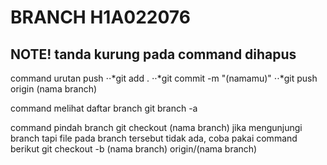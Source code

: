 # BRANCH H1A022076

## **NOTE! tanda kurung pada command dihapus**

command urutan push
⋅⋅*git add .
⋅⋅*git commit -m "(namamu)"
⋅⋅*git push origin (nama branch)

command melihat daftar branch
git branch -a

command pindah branch
git checkout (nama branch)
jika mengunjungi branch tapi file pada branch tersebut tidak ada, coba pakai command berikut
git checkout -b (nama branch) origin/(nama branch)
